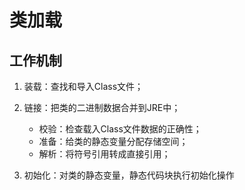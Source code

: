 # 类加载

## 工作机制

1. 装载：查找和导入Class文件；

2. 链接：把类的二进制数据合并到JRE中；

	- 校验：检查载入Class文件数据的正确性；
	- 准备：给类的静态变量分配存储空间；
	- 解析：将符号引用转成直接引用；

3. 初始化：对类的静态变量，静态代码块执行初始化操作




